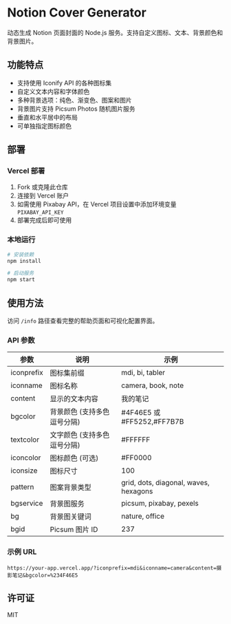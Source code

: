 # Notion Cover Generator

动态生成 Notion 页面封面的 Node.js 服务。支持自定义图标、文本、背景颜色和背景图片。

## 功能特点

- 支持使用 Iconify API 的各种图标集
- 自定义文本内容和字体颜色
- 多种背景选项：纯色、渐变色、图案和图片
- 背景图片支持 Picsum Photos 随机图片服务
- 垂直和水平居中的布局
- 可单独指定图标颜色

## 部署

### Vercel 部署

1. Fork 或克隆此仓库
2. 连接到 Vercel 账户
3. 如需使用 Pixabay API，在 Vercel 项目设置中添加环境变量 `PIXABAY_API_KEY`
4. 部署完成后即可使用

### 本地运行

```bash
# 安装依赖
npm install

# 启动服务
npm start
```

## 使用方法

访问 `/info` 路径查看完整的帮助页面和可视化配置界面。

### API 参数

| 参数 | 说明 | 示例 |
|------|------|------|
| iconprefix | 图标集前缀 | mdi, bi, tabler |
| iconname | 图标名称 | camera, book, note |
| content | 显示的文本内容 | 我的笔记 |
| bgcolor | 背景颜色 (支持多色逗号分隔) | #4F46E5 或 #FF5252,#FF7B7B |
| textcolor | 文字颜色 (支持多色逗号分隔) | #FFFFFF |
| iconcolor | 图标颜色 (可选) | #FF0000 |
| iconsize | 图标尺寸 | 100 |
| pattern | 图案背景类型 | grid, dots, diagonal, waves, hexagons |
| bgservice | 背景图服务 | picsum, pixabay, pexels |
| bg | 背景图关键词 | nature, office |
| bgid | Picsum 图片 ID | 237 |

### 示例 URL

```
https://your-app.vercel.app/?iconprefix=mdi&iconname=camera&content=摄影笔记&bgcolor=%234F46E5
```

## 许可证

MIT